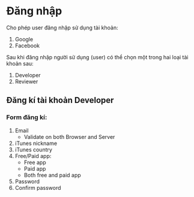 # Đăng nhập

Cho phép user đăng nhập sử dụng tài khoản:

1. Google
2. Facebook

Sau khi đăng nhập người sử dụng (user) có thể chọn một trong hai loại tài khoản sau:

1. Developer
2. Reviewer

## Đăng kí tài khoản Developer

### Form đăng kí:

1. Email
    - Validate on both Browser and Server
2. iTunes nickname
3. iTunes country
4. Free/Paid app:
    - Free app
    - Paid app
    - Both free and paid app
5. Password
6. Confirm password
